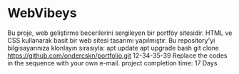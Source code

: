 # WebVibeys
Bu proje, web geliştirme becerilerini sergileyen bir portföy sitesidir. HTML ve CSS kullanarak basit bir web sitesi tasarımı yapılmıştır.
 Bu repository'yi bilgisayarınıza klonlayın sırasıyla:
  apt update
  apt upgrade
  bash
  git clone https://github.com/ondercskn/portfolio.git
12-34-35-39 Replace the codes in the sequence with your own e-mail.
project completion time: 17 Days

